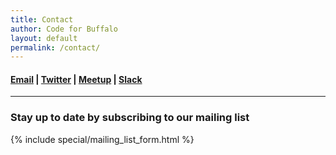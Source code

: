 ```yaml
---
title: Contact
author: Code for Buffalo
layout: default
permalink: /contact/
---
```


#### [Email](mailto:leadership@codeforbuffalo.org) &#124; [Twitter](https://twitter.com/codeforbuffalo) &#124; [Meetup](http://www.meetup.com/Code-for-Buffalo-Code-for-America-of-Western-New-York/)  &#124; [Slack](https://join.slack.com/t/codeforbuffalo/shared_invite/enQtMzk5NzA5MjA4NTQ0LWNlY2UyOWJlZWUxMjQ0NTE1M2RlOWNjNDcyNzkwZmYxNDY4MDE5ZGNhZjNhOWY4MWU2OWRhNGMzNzUwMmEzMTk)

<hr />

### Stay up to date by subscribing to our mailing list

{% include special/mailing_list_form.html %}
